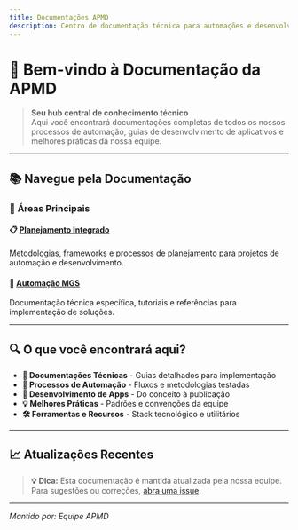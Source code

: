 ```yaml
---
title: Documentações APMD
description: Centro de documentação técnica para automações e desenvolvimento de aplicativos
---
```


# 🚀 Bem-vindo à Documentação da APMD

> **Seu hub central de conhecimento técnico**  
> Aqui você encontrará documentações completas de todos os nossos processos de automação, guias de desenvolvimento de aplicativos e melhores práticas da nossa equipe.

---

## 📚 Navegue pela Documentação

### 🎯 **Áreas Principais**

#### 📋 [Planejamento Integrado](../planejamento-integrado/_index.do/)
Metodologias, frameworks e processos de planejamento para projetos de automação e desenvolvimento.

#### 🔧 [Automação MGS](../docs/mgs.md/)
Documentação técnica específica, tutoriais e referências para implementação de soluções.

---

## 🔍 **O que você encontrará aqui?**

- **📖 Documentações Técnicas** - Guias detalhados para implementação
- **🔄 Processos de Automação** - Fluxos e metodologias testadas
- **📱 Desenvolvimento de Apps** - Do conceito à publicação
- **💡 Melhores Práticas** - Padrões e convenções da equipe
- **🛠️ Ferramentas e Recursos** - Stack tecnológico e utilitários

---

## 📈 **Atualizações Recentes**

> **💡 Dica:** Esta documentação é mantida atualizada pela nossa equipe. Para sugestões ou correções, [abra uma issue](../contribuir/).

---

*Mantido por: Equipe APMD*